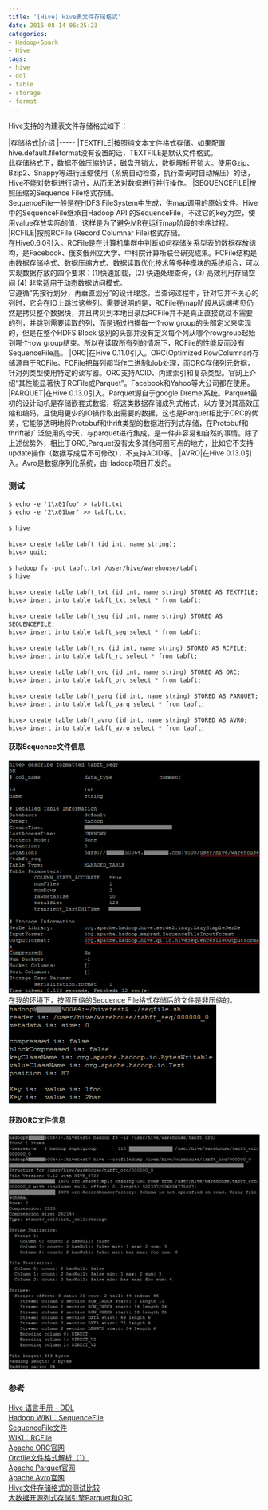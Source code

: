 ```yaml
---
title: '[Hive] Hive表文件存储格式'
date: 2015-08-14 06:25:23
categories: 
- Hadoop+Spark
- Hive
tags: 
- hive
- ddl
- table
- storage
- format
---
```

Hive支持的内建表文件存储格式如下：

|存储格式|介绍
|-----
|TEXTFILE|按照纯文本文件格式存储。如果配置hive.default.fileformat没有设置的话，TEXTFILE是默认文件格式。<br>此存储格式下，数据不做压缩的话，磁盘开销大，数据解析开销大。使用Gzip、Bzip2、Snappy等进行压缩使用（系统自动检查，执行查询时自动解压）的话，Hive不能对数据进行切分，从而无法对数据进行并行操作。
|SEQUENCEFILE|按照压缩的Sequence File格式存储。<br>SequenceFile一般是在HDFS FileSystem中生成，供map调用的原始文件。Hive中的SequenceFile继承自Hadoop API 的SequenceFile，不过它的key为空，使用value存放实际的值，这样是为了避免MR在运行map阶段的排序过程。
|RCFILE|按照RCFile (Record Columnar File)格式存储。<br>在Hive0.6.0引入。RCFile是在计算机集群中判断如何存储关系型表的数据存放结构，是Facebook、俄亥俄州立大学、中科院计算所联合研究成果。FCFile结构是由数据存储格式、数据压缩方式、数据读取优化技术等多种模块的系统组合，可以实现数据存放的四个要求：(1)快速加载，(2) 快速处理查询，(3) 高效利用存储空间 (4) 非常适用于动态数据访问模式。<br>它遵循“先按行划分，再垂直划分”的设计理念。当查询过程中，针对它并不关心的列时，它会在IO上跳过这些列。需要说明的是，RCFile在map阶段从远端拷贝仍然是拷贝整个数据块，并且拷贝到本地目录后RCFile并不是真正直接跳过不需要的列，并跳到需要读取的列，而是通过扫描每一个row group的头部定义来实现的，但是在整个HDFS Block 级别的头部并没有定义每个列从哪个rowgroup起始到哪个row group结束。所以在读取所有列的情况下，RCFile的性能反而没有SequenceFile高。
|ORC|在Hive 0.11.0引入。ORC(Optimized RowColumnar)存储源自于RCFile。FCFile把每列都当作二进制blob处理，而ORC存储列元数据，针对列类型使用特定的读写器。ORC支持ACID、内建索引和复杂类型。官网上介绍“其性能显著快于RCFile或Parquet”。Facebook和Yahoo等大公司都在使用。
|PARQUET|在Hive 0.13.0引入。Parquet源自于google Dremel系统。Parquet最初的设计动机是存储嵌套式数据，将这类数据存储成列式格式，以方便对其高效压缩和编码，且使用更少的IO操作取出需要的数据，这也是Parquet相比于ORC的优势，它能够透明地将Protobuf和thrift类型的数据进行列式存储，在Protobuf和thrift被广泛使用的今天，与parquet进行集成，是一件非容易和自然的事情。除了上述优势外，相比于ORC,Parquet没有太多其他可圈可点的地方，比如它不支持update操作（数据写成后不可修改），不支持ACID等。
|AVRO|在Hive 0.13.0引入。Avro是数据序列化系统，由Hadoop项目开发的。


### 测试

```
$ echo -e '1\x01foo' > tabft.txt
$ echo -e '2\x01bar' >> tabft.txt

$ hive

hive> create table tabft (id int, name string);
hive> quit;

$ hadoop fs -put tabft.txt /user/hive/warehouse/tabft
$ hive

hive> create table tabft_txt (id int, name string) STORED AS TEXTFILE;
hive> insert into table tabft_txt select * from tabft;

hive> create table tabft_seq (id int, name string) STORED AS SEQUENCEFILE;
hive> insert into table tabft_seq select * from tabft;

hive> create table tabft_rc (id int, name string) STORED AS RCFILE;
hive> insert into table tabft_rc select * from tabft;

hive> create table tabft_orc (id int, name string) STORED AS ORC;
hive> insert into table tabft_orc select * from tabft;

hive> create table tabft_parq (id int, name string) STORED AS PARQUET;
hive> insert into table tabft_parq select * from tabft;

hive> create table tabft_avro (id int, name string) STORED AS AVRO;
hive> insert into table tabft_avro select * from tabft;
```

#### 获取Sequence文件信息

![[Hive] Hive表文件存储格式](/images/2015/8/0026uWfMzy78d0KTye85c.png)
在我的环境下，按照压缩的Sequence File格式存储后的文件是非压缩的。
![[Hive] Hive表文件存储格式](/images/2015/8/0026uWfMzy78cRQJQSm32.png)

#### 获取ORC文件信息

![[Hive] Hive表文件存储格式](/images/2015/8/0026uWfMzy78bBBaxLu24.jpg)

### 参考

[Hive 语言手册 - DDL](https://cwiki.apache.org/confluence/display/Hive/LanguageManual+DDL)  
[Hadoop WIKI：SequenceFile](https://wiki.apache.org/hadoop/SequenceFile)  
[SequenceFile文件](http://blog.csdn.net/xhh198781/article/details/7693358)  
[WIKI：RCFile](https://en.wikipedia.org/wiki/RCFile)  
[Apache ORC官网](https://orc.apache.org/)  
[Orcfile文件格式解析（1）](http://www.cppblog.com/whspecial/archive/2013/08/14/202544.html)  
[Apache Parquet官网](https://parquet.apache.org/)  
[Apache Avro官网](https://avro.apache.org/)  
[Hive文件存储格式的测试比较](http://yugouai.iteye.com/blog/1851606)  
[大数据开源列式存储引擎Parquet和ORC](http://dongxicheng.org/mapreduce-nextgen/columnar-storage-parquet-and-orc/)  
